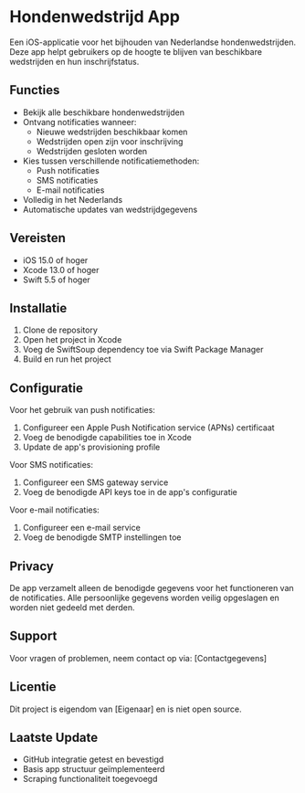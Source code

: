 # Hondenwedstrijd App

Een iOS-applicatie voor het bijhouden van Nederlandse hondenwedstrijden. Deze app helpt gebruikers op de hoogte te blijven van beschikbare wedstrijden en hun inschrijfstatus.

## Functies

- Bekijk alle beschikbare hondenwedstrijden
- Ontvang notificaties wanneer:
  - Nieuwe wedstrijden beschikbaar komen
  - Wedstrijden open zijn voor inschrijving
  - Wedstrijden gesloten worden
- Kies tussen verschillende notificatiemethoden:
  - Push notificaties
  - SMS notificaties
  - E-mail notificaties
- Volledig in het Nederlands
- Automatische updates van wedstrijdgegevens

## Vereisten

- iOS 15.0 of hoger
- Xcode 13.0 of hoger
- Swift 5.5 of hoger

## Installatie

1. Clone de repository
2. Open het project in Xcode
3. Voeg de SwiftSoup dependency toe via Swift Package Manager
4. Build en run het project

## Configuratie

Voor het gebruik van push notificaties:
1. Configureer een Apple Push Notification service (APNs) certificaat
2. Voeg de benodigde capabilities toe in Xcode
3. Update de app's provisioning profile

Voor SMS notificaties:
1. Configureer een SMS gateway service
2. Voeg de benodigde API keys toe in de app's configuratie

Voor e-mail notificaties:
1. Configureer een e-mail service
2. Voeg de benodigde SMTP instellingen toe

## Privacy

De app verzamelt alleen de benodigde gegevens voor het functioneren van de notificaties. Alle persoonlijke gegevens worden veilig opgeslagen en worden niet gedeeld met derden.

## Support

Voor vragen of problemen, neem contact op via:
[Contactgegevens]

## Licentie

Dit project is eigendom van [Eigenaar] en is niet open source.

## Laatste Update
- GitHub integratie getest en bevestigd
- Basis app structuur geïmplementeerd
- Scraping functionaliteit toegevoegd 